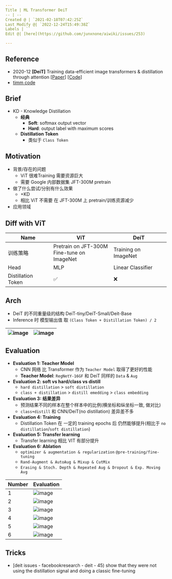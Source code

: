 ```yaml
---
Title | ML Transformer DeiT
-- | --
Created @ | `2021-02-18T07:42:25Z`
Last Modify @| `2022-12-24T15:49:38Z`
Labels | ``
Edit @| [here](https://github.com/junxnone/aiwiki/issues/253)

---
```

## Reference
- 2020-12 **[DeiT]** Training data-efficient image transformers & distillation through attention [[Paper](https://arxiv.org/abs/2012.12877)] [[Code](https://github.com/facebookresearch/deit)]
- [timm code](https://github.com/rwightman/pytorch-image-models/blob/e8a64fb88108b592da192e98054095b1ee25e96e/timm/models/vision_transformer.py#L242)

## Brief
- KD - Knowledge Distillation
  - **经典**
    - **Soft**: softmax output vector
    - **Hard**: output label with maximum scores
  - **Distillation Token**
    - 类似于 `Class Token`

## Motivation
- 背景/存在的问题
  - ViT 很难Training  需要资源巨大
  - 需要 Google 内部数据集 JFT-300M pretrain
- 做了什么尝试/分别有什么效果
  - +KD
  - 相比 ViT 不需要 在 JFT-300M 上 pretrain/训练资源减少
- 应用领域

## Diff with ViT

Name | ViT | DeiT
-- | -- | --
训练策略 | Pretrain on JFT-300M<br> Fine-tune on ImageNet | Training on ImageNet
Head | MLP | Linear Classifier
Distillation Token | ✅ | :x:

## Arch
- DeiT 的不同重量级的结构 DeiT-tiny/DeiT-Small/Deit-Base
- Inference 时 模型输出值 取 `(Class Token + Distillation Token) / 2 `

![image](https://user-images.githubusercontent.com/2216970/114993508-78149b00-9ece-11eb-877e-13d4cb57062a.png) | ![image](https://user-images.githubusercontent.com/2216970/115177982-e2158600-a102-11eb-8628-4448d9460a71.png)
-- | --

## Evaluation
- **Evaluation 1: Teacher Model**
  - CNN 网络 比 Transformer 作为 `Teacher Model` 取得了更好的性能
  - **Teacher Model**:  `RegNetY-16GF` 和 DeiT 同样的 `Data` & `Aug` 
- **Evaluation 2: soft vs hard/class vs distill**
  - `hard distillation` > `soft distillation` 
  - `class + distillation` > `distill emedding` > `class embedding`
- **Evaluation 3: 结果差异**
  - 预测结果不同的样本在整个样本中的比例(横坐标和纵坐标一致, 做对比)
  - `class+distill` 和 CNN/DeiT(no distillation) 差异差不多
- **Evaluation 4: Training**
  - Distillation Token 在 一定的 training epochs 后 仍然能够提升(相比于 `no distillation`/`soft distillation`)
- **Evaluation 5: Transfer learning**
  - Transfer learning 相比 VIT 有部分提升
- **Evaluation 6: Ablation**
  - `optimizer & augmentation & regularization` `@pre-training/fine-tuning`  
  - `Rand-Augment & AutoAug & Mixup & CutMix`
  - `Erasing & Stoch. Depth & Repeated Aug & Dropout & Exp. Moving Avg`

Number | Evaluation
-- | --
1 | ![image](https://user-images.githubusercontent.com/2216970/114998409-83b69080-9ed3-11eb-856e-4309e44fc5be.png)
2 | ![image](https://user-images.githubusercontent.com/2216970/115174196-6237ed80-a0fb-11eb-984e-d600b5f22090.png)
3 | ![image](https://user-images.githubusercontent.com/2216970/115177266-6ebf4480-a101-11eb-98fe-e5b4ad1f35ec.png)
4 | ![image](https://user-images.githubusercontent.com/2216970/115178342-a929e100-a103-11eb-8fe3-6c003aa6e54a.png)
5 | ![image](https://user-images.githubusercontent.com/2216970/115178510-02921000-a104-11eb-85d3-a60135979a47.png)
6 | ![image](https://user-images.githubusercontent.com/2216970/115185008-93231d00-a111-11eb-881a-2ccad351e6b2.png)

## Tricks
- [deit issues - facebookresearch - deit - 45) show that they were not using the distillation signal and doing a classic fine-tuning
